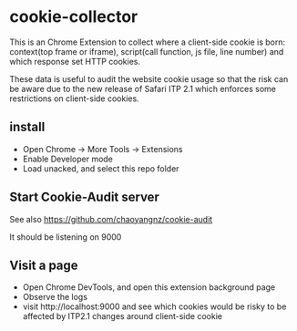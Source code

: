 # cookie-collector

This is an Chrome Extension to collect where a client-side cookie is born: context(top frame or iframe), script(call function, js file, line number) and which response set HTTP cookies.

These data is useful to audit the website cookie usage so that the risk can be aware due to the new release of Safari ITP 2.1 which enforces some restrictions on client-side cookies.

## install

- Open Chrome -> More Tools -> Extensions
- Enable Developer mode
- Load unacked, and select this repo folder

## Start Cookie-Audit server

See also https://github.com/chaoyangnz/cookie-audit

It should be listening on 9000

## Visit a page

- Open Chrome DevTools, and open this extension background page
- Observe the logs
- visit http://localhost:9000 and see which cookies would be risky to be affected by ITP2.1 changes around client-side cookie

